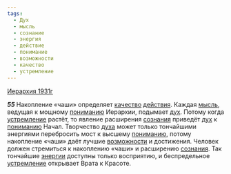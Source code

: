 ```yaml
---
tags:
  - Дух
  - мысль
  - сознание
  - энергия
  - действие
  - понимание
  - возможности
  - качество
  - устремление
---
```


[Иерархия 1931г](https://127.0.0.1:4002/agni/1931)

___55___
Накопление «чаши» определяет [качество](../../../tags/#качество) [действия](../../../tags/#действие). Каждая [мысль](../../../tags/#мысль), ведущая к мощному [пониманию](../../../tags/#понимание) Иерархии, подымает [дух](../../../tags/#Дух). Потому когда [устремление](../../../tags/#устремление) растёт, то явление расширения [сознания](../../../tags/#сознание) приведёт [дух](../../../tags/#Дух) к [пониманию](../../../tags/#понимание) Начал. Творчество [духа](../../../tags/#Дух) может только тончайшими энергиями перебросить мост к высшему [пониманию](../../../tags/#понимание), потому накопление «чаши» даёт лучшие [возможности](../../../tags/#возможности) и достижения. Человек должен стремиться к накоплению «чаши» и расширению [сознания](../../../tags/#сознание). Так тончайшие [энергии](../../../tags/#энергия) доступны только восприятию, и беспредельное [устремление](../../../tags/#устремление) открывает Врата к Красоте.   

